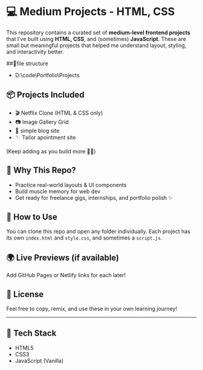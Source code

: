 # 💻 Medium Projects - HTML, CSS 

This repository contains a curated set of **medium-level frontend projects** that I’ve built using **HTML, CSS**, and (sometimes) **JavaScript**. These are small but meaningful projects that helped me understand layout, styling, and interactivity better.

##📂file structure

- D:\code\Portfolio\Projects



## 📦 Projects Included

- 🎬 Netflix Clone (HTML & CSS only)
- 📷 Image Gallery Grid
- 📰 simple blog site
- 🪡 Tailor apointment site

(Keep adding as you build more 👷‍♂️)

## 🧠 Why This Repo?

- Practice real-world layouts & UI components
- Build muscle memory for web dev
- Get ready for freelance gigs, internships, and portfolio polish ✨

## 🚀 How to Use

You can clone this repo and open any folder individually. Each project has its own `index.html` and `style.css`, and sometimes a `script.js`.

## 🌍 Live Previews (if available)

Add GitHub Pages or Netlify links for each later!

## 📝 License

Feel free to copy, remix, and use these in your own learning journey!

---

## 🔧 Tech Stack

- HTML5
- CSS3
- JavaScript (Vanilla)




